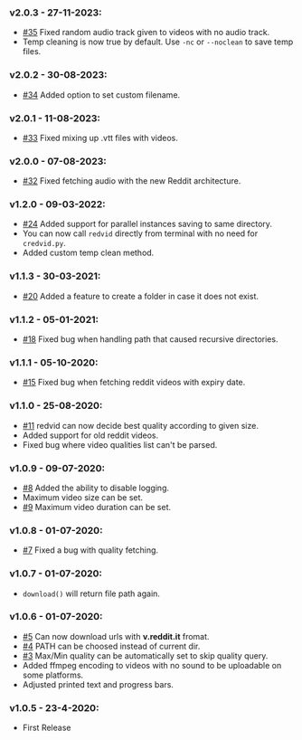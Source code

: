 ### v2.0.3 - 27-11-2023:
  * [#35](https://github.com/elmoiv/redvid/pull/35) Fixed random audio track given to videos with no audio track.
  * Temp cleaning is now true by default. Use `-nc` or `--noclean` to save temp files.
### v2.0.2 - 30-08-2023:
  * [#34](https://github.com/elmoiv/redvid/pull/34) Added option to set custom filename.
### v2.0.1 - 11-08-2023:
  * [#33](https://github.com/elmoiv/redvid/pull/33) Fixed mixing up .vtt files with videos.
### v2.0.0 - 07-08-2023:
  * [#32](https://github.com/elmoiv/redvid/issues/32) Fixed fetching audio with the new Reddit architecture.
### v1.2.0 - 09-03-2022:
  * [#24](https://github.com/elmoiv/redvid/pull/24) Added support for parallel instances saving to same directory.
  * You can now call `redvid` directly from terminal with no need for `credvid.py`.
  * Added custom temp clean method.
### v1.1.3 - 30-03-2021:
  * [#20](https://github.com/elmoiv/redvid/issues/20) Added a feature to create a folder in case it does not exist.
### v1.1.2 - 05-01-2021:
  * [#18](https://github.com/elmoiv/redvid/issues/18) Fixed bug when handling path that caused recursive directories.
### v1.1.1 - 05-10-2020:
  * [#15](https://github.com/elmoiv/redvid/issues/15) Fixed bug when fetching reddit videos with expiry date.
### v1.1.0 - 25-08-2020:
  * [#11](https://github.com/elmoiv/redvid/issues/11) redvid can now decide best quality according to given size.
  * Added support for old reddit videos.
  * Fixed bug where video qualities list can't be parsed.
### v1.0.9 - 09-07-2020:
  * [#8](https://github.com/elmoiv/redvid/issues/8) Added the ability to disable logging.
  * Maximum video size can be set.
  * [#9](https://github.com/elmoiv/redvid/issues/9) Maximum video duration can be set.
### v1.0.8 - 01-07-2020:
  * [#7](https://github.com/elmoiv/redvid/issues/7) Fixed a bug with quality fetching.
### v1.0.7 - 01-07-2020:
  * `download()` will return file path again.
### v1.0.6 - 01-07-2020:
  * [#5](https://github.com/elmoiv/redvid/issues/5) Can now download urls with **v.reddit.it** fromat.
  * [#4](https://github.com/elmoiv/redvid/issues/4) PATH can be choosed instead of current dir.
  * [#3](https://github.com/elmoiv/redvid/issues/3) Max/Min quality can be automatically set to skip quality query.
  * Added ffmpeg encoding to videos with no sound to be uploadable on some platforms.
  * Adjusted printed text and progress bars.
### v1.0.5 - 23-4-2020:
  * First Release

